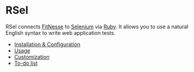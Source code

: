 RSel
====

RSel connects [FitNesse](http://fitnesse.org) to
[Selenium](http://seleniumhq.org) via [Ruby](http://ruby-lang.org). It allows
you to use a natural English syntax to write web application tests.

- [Installation & Configuration](install.md)
- [Usage](usage.md)
- [Customization](custom.md)
- [To-do list](todo.md)

